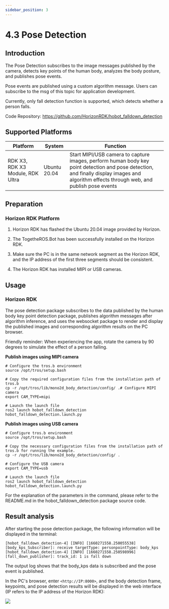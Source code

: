 ```yaml
---
sidebar_position: 3
---
```


# 4.3 Pose Detection

## Introduction

The Pose Detection subscribes to the image messages published by the camera, detects key points of the human body, analyzes the body posture, and publishes pose events.

Pose events are published using a custom algorithm message. Users can subscribe to the msg of this topic for application development.

Currently, only fall detection function is supported, which detects whether a person falls.

Code Repository: <https://github.com/HorizonRDK/hobot_falldown_detection>

## Supported Platforms

| Platform     | System     | Function                       |
| -------- | ------------ | ------------------------------ |
| RDK X3, RDK X3 Module, RDK Ultra | Ubuntu 20.04 | Start MIPI/USB camera to capture images, perform human body key point detection and pose detection, and finally display images and algorithm effects through web, and publish pose events |

## Preparation

### Horizon RDK Platform

1. Horizon RDK has flashed the Ubuntu 20.04 image provided by Horizon.

2. The TogetheROS.Bot has been successfully installed on the Horizon RDK.

3. Make sure the PC is in the same network segment as the Horizon RDK, and the IP address of the first three segments should be consistent.

4. The Horizon RDK has installed MIPI or USB cameras.

## Usage

### Horizon RDK

The pose detection package subscribes to the data published by the human body key point detection package, publishes algorithm messages after algorithm inference, and uses the websocket package to render and display the published images and corresponding algorithm results on the PC browser.

Friendly reminder: When experiencing the app, rotate the camera by 90 degrees to simulate the effect of a person falling.

**Publish images using MIPI camera**

```shell
# Configure the tros.b environment
source /opt/tros/setup.bash

# Copy the required configuration files from the installation path of tros.b
cp -r /opt/tros/lib/mono2d_body_detection/config/ .# Configure MIPI camera 
export CAM_TYPE=mipi

# Launch the launch file
ros2 launch hobot_falldown_detection hobot_falldown_detection.launch.py
```

**Publish images using USB camera**

```shell
# Configure tros.b environment
source /opt/tros/setup.bash

# Copy the necessary configuration files from the installation path of tros.b for running the example.
cp -r /opt/tros/lib/mono2d_body_detection/config/ .

# Configure the USB camera
export CAM_TYPE=usb

# Launch the launch file
ros2 launch hobot_falldown_detection hobot_falldown_detection.launch.py
```

For the explanation of the parameters in the command, please refer to the README.md in the hobot_falldown_detection package source code.

## Result analysis

After starting the pose detection package, the following information will be displayed in the terminal:

```shell
[hobot_falldown_detection-4] [INFO] [1660271558.250055538] [body_kps_Subscriber]: receive targetType: personpointType: body_kps
[hobot_falldown_detection-4] [INFO] [1660271558.250598996] [fall_down_publisher]: track_id: 1 is fall down
```

The output log shows that the body_kps data is subscribed and the pose event is published.

In the PC's browser, enter `<http://IP:8000>`, and the body detection frame, keypoints, and pose detection results will be displayed in the web interface (IP refers to the IP address of the Horizon RDK):

![](./image/fall_detection/falldown.jpg)